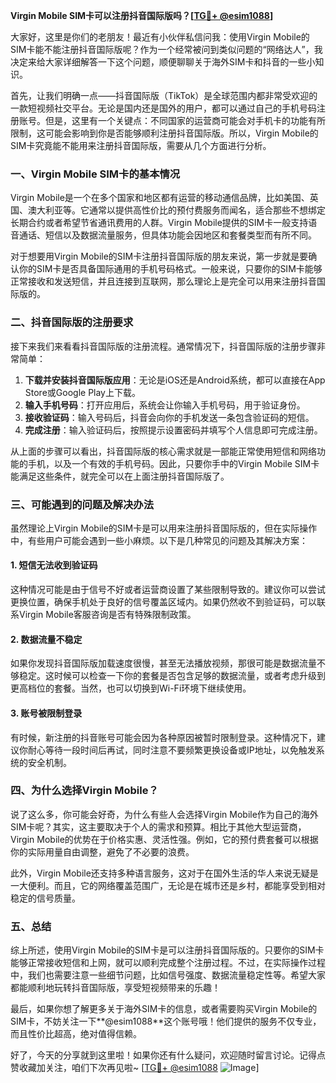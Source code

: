 **Virgin Mobile SIM卡可以注册抖音国际版吗？[[TG💪+ @esim1088](https://t.me/s/esim1088)]**

大家好，这里是你们的老朋友！最近有小伙伴私信问我：使用Virgin Mobile的SIM卡能不能注册抖音国际版呢？作为一个经常被问到类似问题的“网络达人”，我决定来给大家详细解答一下这个问题，顺便聊聊关于海外SIM卡和抖音的一些小知识。

首先，让我们明确一点——抖音国际版（TikTok）是全球范围内都非常受欢迎的一款短视频社交平台。无论是国内还是国外的用户，都可以通过自己的手机号码注册账号。但是，这里有一个关键点：不同国家的运营商可能会对手机卡的功能有所限制，这可能会影响到你是否能够顺利注册抖音国际版。所以，Virgin Mobile的SIM卡究竟能不能用来注册抖音国际版，需要从几个方面进行分析。

### 一、Virgin Mobile SIM卡的基本情况

Virgin Mobile是一个在多个国家和地区都有运营的移动通信品牌，比如美国、英国、澳大利亚等。它通常以提供高性价比的预付费服务而闻名，适合那些不想绑定长期合约或者希望节省通讯费用的人群。Virgin Mobile提供的SIM卡一般支持语音通话、短信以及数据流量服务，但具体功能会因地区和套餐类型而有所不同。

对于想要用Virgin Mobile的SIM卡注册抖音国际版的朋友来说，第一步就是要确认你的SIM卡是否具备国际通用的手机号码格式。一般来说，只要你的SIM卡能够正常接收和发送短信，并且连接到互联网，那么理论上是完全可以用来注册抖音国际版的。

### 二、抖音国际版的注册要求

接下来我们来看看抖音国际版的注册流程。通常情况下，抖音国际版的注册步骤非常简单：

1. **下载并安装抖音国际版应用**：无论是iOS还是Android系统，都可以直接在App Store或Google Play上下载。
2. **输入手机号码**：打开应用后，系统会让你输入手机号码，用于验证身份。
3. **接收验证码**：输入号码后，抖音会向你的手机发送一条包含验证码的短信。
4. **完成注册**：输入验证码后，按照提示设置密码并填写个人信息即可完成注册。

从上面的步骤可以看出，抖音国际版的核心需求就是一部能正常使用短信和网络功能的手机，以及一个有效的手机号码。因此，只要你手中的Virgin Mobile SIM卡能满足这些条件，就完全可以在上面注册抖音国际版了。

### 三、可能遇到的问题及解决办法

虽然理论上Virgin Mobile的SIM卡是可以用来注册抖音国际版的，但在实际操作中，有些用户可能会遇到一些小麻烦。以下是几种常见的问题及其解决方案：

#### 1. 短信无法收到验证码

这种情况可能是由于信号不好或者运营商设置了某些限制导致的。建议你可以尝试更换位置，确保手机处于良好的信号覆盖区域内。如果仍然收不到验证码，可以联系Virgin Mobile客服咨询是否有特殊限制政策。

#### 2. 数据流量不稳定

如果你发现抖音国际版加载速度很慢，甚至无法播放视频，那很可能是数据流量不够稳定。这时候可以检查一下你的套餐是否包含足够的数据流量，或者考虑升级到更高档位的套餐。当然，也可以切换到Wi-Fi环境下继续使用。

#### 3. 账号被限制登录

有时候，新注册的抖音账号可能会因为各种原因被暂时限制登录。这种情况下，建议你耐心等待一段时间后再试，同时注意不要频繁更换设备或IP地址，以免触发系统的安全机制。

### 四、为什么选择Virgin Mobile？

说了这么多，你可能会好奇，为什么有些人会选择Virgin Mobile作为自己的海外SIM卡呢？其实，这主要取决于个人的需求和预算。相比于其他大型运营商，Virgin Mobile的优势在于价格实惠、灵活性强。例如，它的预付费套餐可以根据你的实际用量自由调整，避免了不必要的浪费。

此外，Virgin Mobile还支持多种语言服务，这对于在国外生活的华人来说无疑是一大便利。而且，它的网络覆盖范围广，无论是在城市还是乡村，都能享受到相对稳定的信号质量。

### 五、总结

综上所述，使用Virgin Mobile的SIM卡是可以注册抖音国际版的。只要你的SIM卡能够正常接收短信和上网，就可以顺利完成整个注册过程。不过，在实际操作过程中，我们也需要注意一些细节问题，比如信号强度、数据流量稳定性等。希望大家都能顺利地玩转抖音国际版，享受短视频带来的乐趣！

最后，如果你想了解更多关于海外SIM卡的信息，或者需要购买Virgin Mobile的SIM卡，不妨关注一下**@esim1088**这个账号哦！他们提供的服务不仅专业，而且性价比超高，绝对值得信赖。

好了，今天的分享就到这里啦！如果你还有什么疑问，欢迎随时留言讨论。记得点赞收藏加关注，咱们下次再见啦~ [[TG💪+ @esim1088](https://t.me/s/esim1088) ![Image](https://i.postimg.cc/4NQfJmqS/Snipaste-2025-05-13-00-14-12.png)]